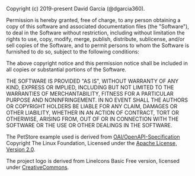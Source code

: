 Copyright (c) 2019-present David Garcia (@dgarcia360).

Permission is hereby granted, free of charge, to any person obtaining
a copy of this software and associated documentation files (the
"Software"), to deal in the Software without restriction, including
without limitation the rights to use, copy, modify, merge, publish,
distribute, sublicense, and/or sell copies of the Software, and to
permit persons to whom the Software is furnished to do so, subject to
the following conditions:

The above copyright notice and this permission notice shall be
included in all copies or substantial portions of the Software.

THE SOFTWARE IS PROVIDED "AS IS", WITHOUT WARRANTY OF ANY KIND,
EXPRESS OR IMPLIED, INCLUDING BUT NOT LIMITED TO THE WARRANTIES OF
MERCHANTABILITY, FITNESS FOR A PARTICULAR PURPOSE AND
NONINFRINGEMENT. IN NO EVENT SHALL THE AUTHORS OR COPYRIGHT HOLDERS BE
LIABLE FOR ANY CLAIM, DAMAGES OR OTHER LIABILITY, WHETHER IN AN ACTION
OF CONTRACT, TORT OR OTHERWISE, ARISING FROM, OUT OF OR IN CONNECTION
WITH THE SOFTWARE OR THE USE OR OTHER DEALINGS IN THE SOFTWARE.

The PetStore example used is derived from [OAI/OpenAPI-Specification](https://github.com/OAI/OpenAPI-Specification/blob/master/examples/v3.0/petstore.yaml) Copyright The Linux Foundation, Licensed under the [Apache License, Version 2.0](https://github.com/OAI/OpenAPI-Specification/blob/master/LICENSE).

The project logo is derived from LineIcons Basic Free version, licensed under [CreativeCommons](https://creativecommons.org/licenses/by-sa/4.0/).
